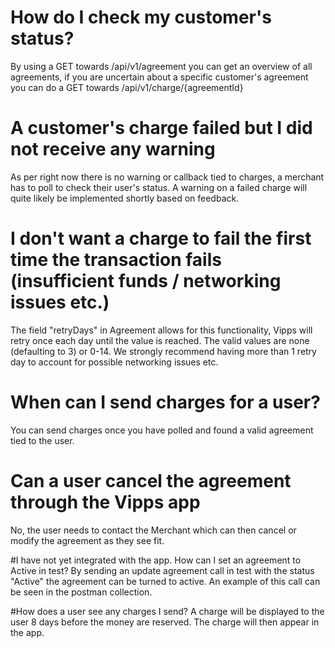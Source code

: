 # How do I check my customer's status?
By using a GET towards /api/v1/agreement you can get an overview of all agreements, if you are uncertain about a specific customer's agreement you can do a GET towards /api/v1/charge/{agreementId}

# A customer's charge failed but I did not receive any warning
As per right now there is no warning or callback tied to charges, a merchant has to poll to check their user's status. A warning on a failed charge will quite likely be implemented shortly based on feedback.

# I don't want a charge to fail the first time the transaction fails (insufficient funds / networking issues etc.)
The field "retryDays" in Agreement allows for this functionality, Vipps will retry once each day until the value is reached. The valid values are none (defaulting to 3) or 0-14. We strongly recommend having more than 1 retry day to account for possible networking issues etc.

# When can I send charges for a user?
You can send charges once you have polled and found a valid agreement tied to the user.

# Can a user cancel the agreement through the Vipps app
No, the user needs to contact the Merchant which can then cancel or modify the agreement as they see fit.

#I have not yet integrated with the app. How can I set an agreement to Active in test?
By sending an update agreement call in test with the status "Active" the agreement can be turned to active. An example of this call can be seen in the postman collection.

#How does a user see any charges I send?
A charge will be displayed to the user 8 days before the money are reserved. The charge will then appear in the app.
